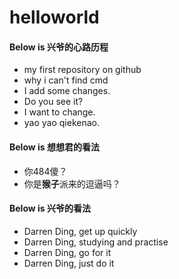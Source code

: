 # helloworld

#### Below is 兴爷的心路历程

- my first repository on github
- why i can't find cmd
- I add some changes.
- Do you see it?
- I want to change.
- yao yao qiekenao.

#### Below is 想想君的看法

- 你484傻？
- 你是**猴子**派来的逗逼吗？

#### Below is 兴爷的看法

- Darren Ding, get up quickly
- Darren Ding, studying and practise
- Darren Ding, go for it
- Darren Ding, just do it